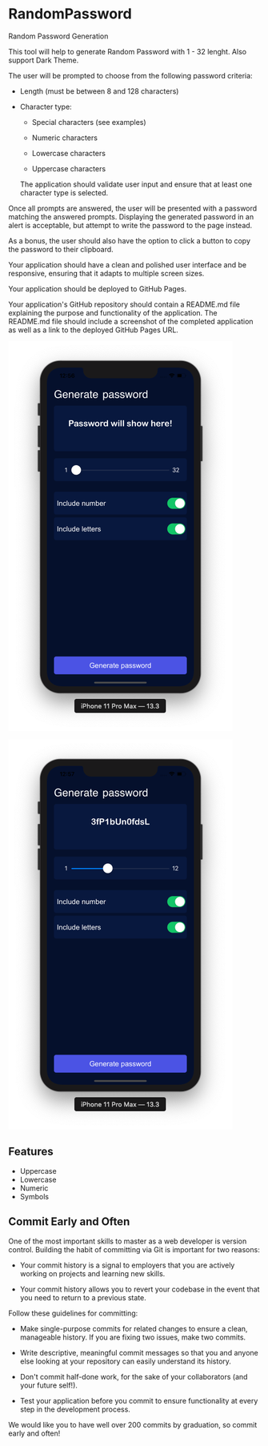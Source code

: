 # RandomPassword
Random Password Generation

This tool will help to generate Random Password with 1 - 32 lenght. Also support Dark Theme.

The user will be prompted to choose from the following password criteria:

* Length (must be between 8 and 128 characters)

* Character type:

  * Special characters (see examples)

  * Numeric characters

  * Lowercase characters

  * Uppercase characters
  
  The application should validate user input and ensure that at least one character type is selected.

Once all prompts are answered, the user will be presented with a password matching the answered prompts. Displaying the generated password in an alert is acceptable, but attempt to write the password to the page instead.

As a bonus, the user should also have the option to click a button to copy the password to their clipboard.

Your application should have a clean and polished user interface and be responsive, ensuring that it adapts to multiple screen sizes.

Your application should be deployed to GitHub Pages.

Your application's GitHub repository should contain a README.md file explaining the purpose and functionality of the application. The README.md file should include a screenshot of the completed application as well as a link to the deployed GitHub Pages URL.

![Image of Yaktocat](https://github.com/Shahriarhossain123/RandomPassword/blob/master/a1.png)

![Image of Yaktocat](https://github.com/Shahriarhossain123/RandomPassword/blob/master/a2.png)

## Features

* Uppercase
* Lowercase
* Numeric
* Symbols

## Commit Early and Often

One of the most important skills to master as a web developer is version control. Building the habit of committing via Git is important for two reasons:

* Your commit history is a signal to employers that you are actively working on projects and learning new skills.

* Your commit history allows you to revert your codebase in the event that you need to return to a previous state.

Follow these guidelines for committing:

* Make single-purpose commits for related changes to ensure a clean, manageable history. If you are fixing two issues, make two commits.

* Write descriptive, meaningful commit messages so that you and anyone else looking at your repository can easily understand its history.

* Don't commit half-done work, for the sake of your collaborators (and your future self!).

* Test your application before you commit to ensure functionality at every step in the development process.

We would like you to have well over 200 commits by graduation, so commit early and often!
